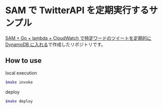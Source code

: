 # SAM で TwitterAPI を定期実行するサンプル

[SAM + Go + lambda + CloudWatch で特定ワードのツイートを定期的に DynamoDB に入れる](https://zenn.dev/masamichhhi/articles/crawl-tweet-article)で作成したリポジトリです。

## How to use

local execution

```bash
$make invoke
```

deploy

```bash
$make deploy
```
